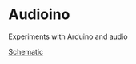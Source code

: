 # Audioino
Experiments with Arduino and audio

[Schematic](https://upverter.com/muntashir/6196f04475c584b7/Audioino/)
